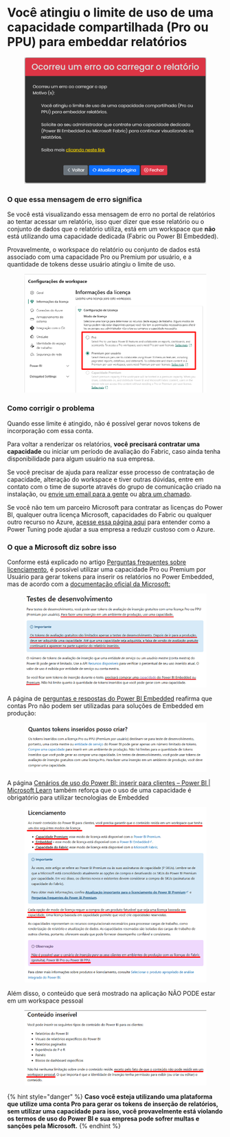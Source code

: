 # Você atingiu o limite de uso de uma capacidade compartilhada (Pro ou PPU) para embeddar relatórios

<figure><img src="../../.gitbook/assets/image (5).png" alt=""><figcaption></figcaption></figure>

### O que essa mensagem de erro significa

Se você está visualizando essa mensagem de erro no portal de relatórios ao tentar acessar um relatório, isso quer dizer que esse relatório ou o conjunto de dados que o relatório utiliza, está em um workspace que **não** está utilizando uma capacidade dedicada (Fabric ou Power BI Embedded).

Provavelmente, o workspace do relatório ou conjunto de dados está associado com uma capacidade Pro ou Premium por usuário, e a quantidade de tokens desse usuário atingiu o limite de uso.

<figure><img src="../../.gitbook/assets/image (11).png" alt=""><figcaption></figcaption></figure>



### Como corrigir o problema

Quando esse limite é atingido, não é possível gerar novos tokens de incorporação com essa conta.&#x20;

Para voltar a renderizar os relatórios, **você precisará contratar uma capacidade** ou iniciar um período de avaliação do Fabric, caso ainda tenha disponibilidade para algum usuário na sua empresa.

Se você precisar de ajuda para realizar esse processo de contratação de capacidade, alteração do workspace e tiver outras dúvidas, entre em contato com o time de suporte através do grupo de comunicação criado na instalação, ou [envie um email para a gente](mailto:suporte@powerembedded.com.br) ou [abra um chamado](https://admin.powerembedded.com.br/Support).

Se você não tem um parceiro Microsoft para contratar as licenças do Power BI, qualquer outra licença Microsoft, capacidades do Fabric ou qualquer outro recurso no Azure, [acesse essa página aqui](https://powertuning.com.br/parceria-azure/) para entender como a Power Tuning pode ajudar a sua empresa a reduzir custoso com o Azure.



### O que a Microsoft diz sobre isso

Conforme está explicado no artigo [Perguntas frequentes sobre licenciamento](../../perguntas-frequentes/preco-e-licenciamento/), é possível utilizar uma capacidade Pro ou Premium por Usuário para gerar tokens para inserir os relatórios no Power Embedded, mas de acordo com a [documentação oficial da Microsoft:](https://learn.microsoft.com/pt-br/power-bi/developer/embedded/move-to-production)

<figure><img src="../../.gitbook/assets/image (6).png" alt=""><figcaption></figcaption></figure>



A página de [perguntas e respostas do Power BI Embedded](https://learn.microsoft.com/pt-br/power-bi/developer/embedded/embedded-faq#quantos-tokens-inseridos-posso-criar-) reafirma que contas Pro não podem ser utilizadas para soluções de Embedded em produção:

<figure><img src="../../.gitbook/assets/image (7).png" alt=""><figcaption></figcaption></figure>



A página [Cenários de uso do Power BI: inserir para clientes – Power BI | Microsoft Learn](https://learn.microsoft.com/pt-br/power-bi/guidance/powerbi-implementation-planning-usage-scenario-embed-for-your-customers#licensing) também reforça que o uso de uma capacidade é obrigatório para utilizar tecnologias de Embedded

<figure><img src="../../.gitbook/assets/image (8).png" alt=""><figcaption></figcaption></figure>



Além disso, o conteúdo que será mostrado na aplicação NÃO PODE estar em um workspace pessoal

<figure><img src="../../.gitbook/assets/image (9).png" alt=""><figcaption></figcaption></figure>

{% hint style="danger" %}
**Caso você esteja utilizando uma plataforma que utilize uma conta Pro para gerar os tokens de inserção de relatórios, sem utilizar uma capacidade para isso, você provavelmente está violando os termos de uso do Power BI e sua empresa pode sofrer multas e sanções pela Microsoft.**
{% endhint %}

